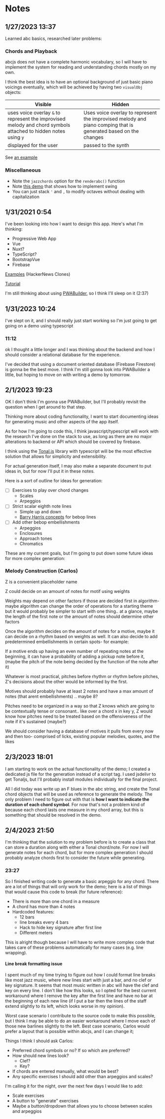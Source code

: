 # Notes

## 1/27/2023 13:37

Learned abc basics, researched later problems:

### Chords and Playback

abcjs does not have a complete harmonic vocabulary, so I will have to implement the system for reading and understanding chords mostly on my own.

I think the best idea is to have an optional background of just basic piano voicings eventually, which will be achieved by having two `visualObj` objects:

|Visible|Hidden|
|----|----|
|uses voice overlay `&` to represent the improvised melody and chord symbols attached to hidden notes using `y`| Uses voice overlay to represent the improvised melody and piano comping that is generated based on the changes|
|displayed for the user|passed to the synth|

See [an example](https://paulrosen.github.io/abcjs/examples/basic-synth.html)

### Miscellaneous

* Note the `jazzchords` option for the `renderabc()` function
* Note [this demo](https://paulrosen.github.io/abcjs/examples/modify-synth-input.html) that shows how to implement swing
* You can just stack `'` and `,` to modify octaves without dealing with capitalization

## 1/31/2021 0:54

I've been looking into how I want to design this app. Here's what I'm thinking:

* Progressive Web App
* Vue
* Nuxt?
* TypeScript?
* BootstrapVue
* Firebase

[Examples](https://hnpwa.com/) (HackerNews Clones)

[Tutorial](https://blog.logrocket.com/building-pwa-vue/)

I'm still thinking about using [PWABuilder](https://www.pwabuilder.com/), so I think I'll sleep on it (2:37)

## 1/31/2023 10:24

I've slept on it, and I should really just start working so I'm just going to get going on a demo using typescript

### 11:12

ok I thought a little longer and I was thinking about the backend and how I should consider a relational database for the experience.

I've decided that using a document oriented database (Firebase Firestore) is gonna be the best move. I think I'm still gonna look into PWABuilder a little, but hoping to move on with writing a demo by tomorrow.

## 2/1/2023 19:23

OK I don't think I'm gonna use PWABuilder, but I'll probably revisit the question when I get around to that step.

Thinking more about coding functionality, I want to start documenting ideas for generating music and other aspects of the app itself.

As for how I'm going to code this, I think javascript/typescript will work with the research I've done on the stack to use, as long as there are no major alterations to backend or API which should be covered by firebase.

I think using the [Tonal.js](https://github.com/tonaljs/tonal) library with typescript will be the most effective solution that allows for simplicity and extensibility.

For actual generation itself, I may also make a separate document to put ideas in, but for now I'll put it in these notes.

Here is a sort of outline for ideas for generation:

- [ ] Exercises to play over chord changes
  * Scales
  * Arpeggios
- [ ] Strict scalar eighth note lines
  * Simple up and down
  * [Barry Harris concepts](https://www.youtube.com/watch?v=R-d4PmAXsms&list=PLZ12xkgS35S8ziqiOaN_5U3DLoZm_S0du&index=2) for bebop lines
- [ ] Add other  bebop embellishments
  * Arpeggios
  * Enclosures
  * Approach tones
  * Chromatics

These are my current goals, but I'm going to put down some future ideas for more complex generation:

### Melody Construction (Carlos)

Z is a convenient placeholder name

Z could decide on an amount of notes for motif using weights

Weights may depend on other factors if those are decided first in algorithm- maybe algorithm can change the order of operations for a starting theme but it would probably be simpler to start with one thing.. at a glance, maybe the length of the first note or the amount of notes should determine other factors

Once the algorithm decides on the amount of notes for a motive, maybe it can decide on a rhythm based on weights as well. It can also decide to add predetermined embellishments in certain spots- for example:

If a motive ends up having an even number of repeating notes at the beginning, it can have a probability of adding a pickup note before it, (maybe the pitch of the note being decided by the function of the note after it)

Whatever is most practical, pitches before rhythm or rhythm before pitches, Z's decisions about the other would be informed by the first.

Motives should probably have at least 2 notes and have a max amount of notes (that arent embellishments) .. maybe 8?

Pitches need to be organized in a way so that Z knows which are going to be contextually tense or consonant.. like over a chord x in key y, Z would know how pitches need to be treated based on the offensiveness of the note if it's sustained (maybe?)

We should consider having a database of motives it pulls from every now and then too- comprised of licks, existing popular melodies, quotes, and the likes

## 2/3/2023 18:01

I am starting to work on the actual functionality of the demo; I created a dedicated js file for the generation instead of a script tag. I used jsdelivr to get Tonaljs, but I'll probably install modules individually for the final project.

All I did today was write up an F blues in the abc string, and create the Tonal chord objects that will be used as reference to generate the melody. The only problem I need to figure out with that is **how I want to indicate the duration of each chord symbol**. For now that's not a problem kind of because each chord lasts one measure in my chord array, but this is something that should be resolved in the demo.

## 2/4/2023 21:50

I'm thinking that the solution to my problem before is to create a class that can store a duration along with either a Tonal chord/note. For now I will generate notes for each chord, but for more complex generation I should probably analyze chords first to consider the future while generating.

### 23:27

So I finished writing code to generate a basic arpeggio for any chord. There are a lot of things that will only work for the demo; here is a list of things that would cause this code to break (for future reference):

* There is more than one chord in a measure
* A chord has more than 4 notes
* Hardcoded features:
  * 12 bars
  * line breaks every 4 bars
  * Hack to hide key signature after first line
  * Different meters

This is alright though because I will have to write more complex code that takes care of these problems automatically for many cases (e.g. line wrapping).

#### Line break formatting issue

I spent much of my time trying to figure out how I could format line breaks like most jazz music, where new lines start with just a bar, and no clef or key signature. It seems that most music written in abc will have the clef and key on every line. I don't like how this looks, so I opted for the best current workaround where I remove the key after the first line and have no bar at the beginning of each new line (if I put a bar then the lines of the staff extend slightly to its left, which looks worse in my opinion).

Worst case scenario I contribute to the source code to make this possible, but I think I may be able to do an easier workaround where I move each of those new barlines slightly to the left. Best case scenario, Carlos would prefer a layout that is possible within abcjs, and I can change it;

Things I think I should ask Carlos:

* Preferred chord symbols or no? If so which are preferred?
* How should new lines look?
  * Clef?
  * Key?
* If chords are entered manually, what would be best?
* Any specific exercises I should add other than arpeggios and scales?

I'm calling it for the night, over the next few days I would like to add:

* Scale exercises
* A button to "generate" exercises
* Maybe a button/dropdown that allows you to choose between scales and arpeggios
